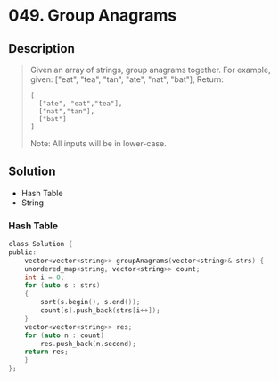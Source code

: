 # 049. Group Anagrams

## Description
> Given an array of strings, group anagrams together.
> For example, given: ["eat", "tea", "tan", "ate", "nat", "bat"], 
> Return:
> ```
> [
>   ["ate", "eat","tea"],
>   ["nat","tan"],
>   ["bat"]
> ]
> ```
> Note: All inputs will be in lower-case.

## Solution
- Hash Table
- String



### Hash Table

```c
class Solution {
public:
    vector<vector<string>> groupAnagrams(vector<string>& strs) {
	unordered_map<string, vector<string>> count;
	int i = 0;
	for (auto s : strs)
	{
		sort(s.begin(), s.end());
		count[s].push_back(strs[i++]);
	}
	vector<vector<string>> res;
	for (auto n : count)
		res.push_back(n.second);
	return res;
    }
};
```